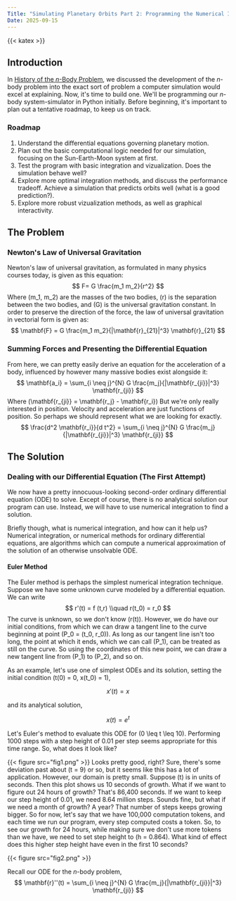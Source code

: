 ```yaml
---
Title: "Simulating Planetary Orbits Part 2: Programming the Numerical Integrator"
Date: 2025-09-15
---
```


{{< katex >}}
## Introduction
In [History of the *n*-Body Problem](https://ezminhas.github.io/posts/orbital-sim-pt1/), we discussed the development of the *n*-body problem into the exact sort of problem a computer simulation would excel at explaining. Now, it's time to build one. We'll be programming our *n*-body system-simulator in Python initially. Before beginning, it's important to plan out a tentative roadmap, to keep us on track.

### Roadmap
1. Understand the differential equations governing planetary motion.
2. Plan out the basic computational logic needed for our simulation, focusing on the Sun-Earth-Moon system at first.
3. Test the program with basic integration and vizualization. Does the simulation behave well?
4. Explore more optimal integration methods, and discuss the performance tradeoff. Achieve a simulation that predicts orbits well (what is a good prediction?).
5. Explore more robust vizualization methods, as well as graphical interactivity.

## The Problem

### Newton's Law of Universal Gravitation

Newton's law of universal gravitation, as formulated in many physics courses today, is given as this equation:
$$ F= G \frac{m_1 m_2}{r^2} $$
Where \(m_1, m_2\) are the masses of the two bodies, \(r\) is the separation between the two bodies, and \(G\) is the universal gravitation constant. In order to preserve the direction of the force, the law of universal gravitation in vectorial form is given as:
$$ \mathbf{F} = G \frac{m_1 m_2}{|\mathbf{r}_{21}|^3} \mathbf{r}_{21} $$

### Summing Forces and Presenting the Differential Equation
From here, we can pretty easily derive an equation for the acceleration of a body, influenced by however many massive bodies exist alongside it:
$$ \mathbf{a_i} = \sum_{i \neq j}^{N} G \frac{m_j}{|\mathbf{r_{ji}}|^3} \mathbf{r_{ji}} $$
Where \(\mathbf{r_{ji}} = \mathbf{r_j} - \mathbf{r_i}\)
But we're only really interested in position. Velocity and acceleration are just functions of position. So perhaps we should represent what we are looking for exactly. 
$$ \frac{d^2 \mathbf{r_i}}{d t^2} = \sum_{i \neq j}^{N} G \frac{m_j}{|\mathbf{r_{ji}}|^3} \mathbf{r_{ji}} $$

## The Solution

### Dealing with our Differential Equation (The First Attempt)

We now have a pretty innocuous-looking second-order ordinary differential equation (ODE) to solve. Except of course, there is no analytical solution our program can use. Instead, we will have to use numerical integration to find a solution.

Briefly though, what is numerical integration, and how can it help us? Numerical integration, or numerical methods for ordinary differential equations, are algorithms which can compute a numerical approximation of the solution of an otherwise unsolvable ODE.

#### Euler Method
The Euler method is perhaps the simplest numerical integration technique. Suppose we have some unknown curve modeled by a differential equation. We can write
$$ r'(t) = f (t,r) \\quad r(t_0) = r_0 $$
The curve is unknown, so we don't know \(r(t)\). However, we do have our initial conditions, from which we can draw a tangent line to the curve beginning at point \(P_0 = (t_0, r_0)\). As long as our tangent line isn't too long, the point at which it ends, which we can call \(P_1\), can be treated as still on the curve. So using the coordinates of this new point, we can draw a new tangent line from \(P_1\) to \(P_2\), and so on.

As an example, let's use one of simplest ODEs and its solution, setting the initial condition \(t(0) = 0, x(t_0) = 1\),

$$ x'(t) = x $$

and its analytical solution,

$$ x(t) = e^{t} $$

Let's Euler's method to evaluate this ODE for \(0 \leq t \leq 10\). Performing 1000 steps with a step height of 0.01 per step seems appropriate for this time range. So, what does it look like?

{{< figure
    src="fig1.png"
    >}}
Looks pretty good, right? Sure, there's some deviation past about \(t = 9\) or so, but it seems like this has a lot of application. However, our domain is pretty small. Suppose \(t\) is in units of seconds. Then this plot shows us 10 seconds of growth. What if we want to figure out 24 hours of growth? That's 86,400 seconds. If we want to keep our step height of 0.01, we need 8.64 million steps. Sounds fine, but what if we need a month of growth? A year? That number of steps keeps growing bigger. So for now, let's say that we have 100,000 computation tokens, and each time we run our program, every step computed costs a token. So, to see our growth for 24 hours, while making sure we don't use more tokens than we have, we need to set step height to \(h = 0.864\). What kind of effect does this higher step height have even in the first 10 seconds?

{{< figure
    src="fig2.png"
    >}}



Recall our ODE for the *n*-body problem,
$$ \mathbf{r}''(t) = \sum_{i \neq j}^{N} G \frac{m_j}{|\mathbf{r_{ji}}|^3} \mathbf{r_{ji}}  $$
